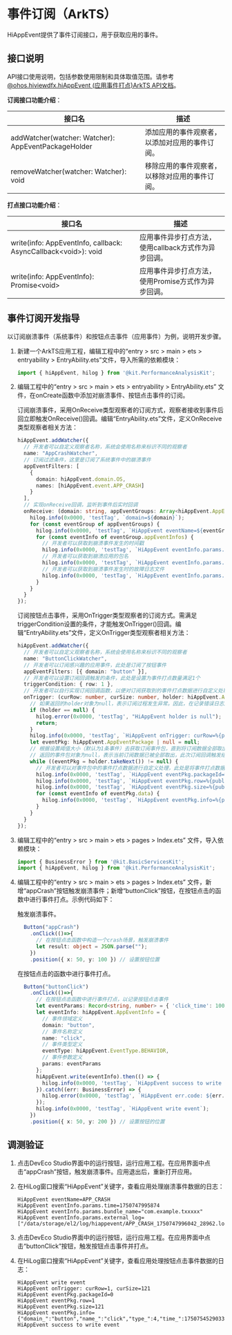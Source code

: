 # 事件订阅（ArkTS）

<!--Kit: Performance Analysis Kit-->
<!--Subsystem: HiviewDFX-->
<!--Owner: @liujiaxing2024-->
<!--SE: @junjie_shi-->
<!--TSE: @gcw_KuLfPSbe-->

HiAppEvent提供了事件订阅接口，用于获取应用的事件。

## 接口说明

API接口使用说明，包括参数使用限制和具体取值范围。请参考[@ohos.hiviewdfx.hiAppEvent (应用事件打点)ArkTS API文档](../reference/apis-performance-analysis-kit/js-apis-hiviewdfx-hiappevent.md)。

**订阅接口功能介绍**：

| 接口名 | 描述 |
| -------- | -------- |
| addWatcher(watcher: Watcher): AppEventPackageHolder | 添加应用的事件观察者，以添加对应用的事件订阅。 |
| removeWatcher(watcher: Watcher): void | 移除应用的事件观察者，以移除对应用的事件订阅。 |

**打点接口功能介绍**：

| 接口名 | 描述 |
| -------- | -------- |
| write(info: AppEventInfo, callback: AsyncCallback&lt;void>): void | 应用事件异步打点方法，使用callback方式作为异步回调。 |
| write(info: AppEventInfo): Promise&lt;void> | 应用事件异步打点方法，使用Promise方式作为异步回调。 |

## 事件订阅开发指导

以订阅崩溃事件（系统事件）和按钮点击事件（应用事件）为例，说明开发步骤。

1. 新建一个ArkTS应用工程，编辑工程中的“entry > src > main > ets  > entryability > EntryAbility.ets”文件，导入所需的依赖模块：

   ```ts
   import { hiAppEvent, hilog } from '@kit.PerformanceAnalysisKit';
   ```

2. 编辑工程中的“entry > src > main > ets  > entryability > EntryAbility.ets” 文件，在onCreate函数中添加对崩溃事件、按钮点击事件的订阅。

   订阅崩溃事件，采用OnReceive类型观察者的订阅方式，观察者接收到事件后回立即触发OnReceive()回调。编辑“EntryAbility.ets”文件，定义OnReceive类型观察者相关方法：

   ```ts
   hiAppEvent.addWatcher({
     // 开发者可以自定义观察者名称，系统会使用名称来标识不同的观察者
     name: "AppCrashWatcher",
     // 订阅过滤条件，这里是订阅了系统事件中的崩溃事件
     appEventFilters: [
       {
         domain: hiAppEvent.domain.OS,
         names: [hiAppEvent.event.APP_CRASH]
       }
     ],
     // 实现onReceive回调，监听到事件后实时回调
     onReceive: (domain: string, appEventGroups: Array<hiAppEvent.AppEventGroup>) => {
       hilog.info(0x0000, 'testTag', `domain=${domain}`);
       for (const eventGroup of appEventGroups) {
         hilog.info(0x0000, 'testTag', `HiAppEvent eventName=${eventGroup.name}`);
         for (const eventInfo of eventGroup.appEventInfos) {
           // 开发者可以获取到崩溃事件发生的时间戳
           hilog.info(0x0000, 'testTag', `HiAppEvent eventInfo.params.time=${JSON.stringify(eventInfo.params['time'])}`);
           // 开发者可以获取到崩溃应用的包名
           hilog.info(0x0000, 'testTag', `HiAppEvent eventInfo.params.bundle_name=${JSON.stringify(eventInfo.params['bundle_name'])}`);
           // 开发者可以获取到崩溃事件发生时的故障日志文件
           hilog.info(0x0000, 'testTag', `HiAppEvent eventInfo.params.external_log=${JSON.stringify(eventInfo.params['external_log'])}`);
         }
       }
     }
   });
   ```

   订阅按钮点击事件，采用OnTrigger类型观察者的订阅方式。需满足triggerCondition设置的条件，才能触发OnTrigger()回调。编辑“EntryAbility.ets”文件，定义OnTrigger类型观察者相关方法：

   ```ts
   hiAppEvent.addWatcher({
     // 开发者可以自定义观察者名称，系统会使用名称来标识不同的观察者
     name: "ButtonClickWatcher",
     // 开发者可以订阅感兴趣的应用事件，此处是订阅了按钮事件
     appEventFilters: [{ domain: "button" }],
     // 开发者可以设置订阅回调触发的条件，此处是设置为事件打点数量满足1个
     triggerCondition: { row: 1 },
     // 开发者可以自行实现订阅回调函数，以便对订阅获取到的事件打点数据进行自定义处理
     onTrigger: (curRow: number, curSize: number, holder: hiAppEvent.AppEventPackageHolder) => {
       // 如果返回的holder对象为null，表示订阅过程发生异常。因此，在记录错误日志后直接返回
       if (holder == null) {
         hilog.error(0x0000, 'testTag', "HiAppEvent holder is null");
         return;
       }
       hilog.info(0x0000, 'testTag', `HiAppEvent onTrigger: curRow=%{public}d, curSize=%{public}d`, curRow, curSize);
       let eventPkg: hiAppEvent.AppEventPackage | null = null;
       // 根据设置阈值大小（默认为1条事件）去获取订阅事件包，直到将订阅数据全部取出
       // 返回的事件包对象为null，表示当前订阅数据已被全部取出，此次订阅回调触发结束
       while ((eventPkg = holder.takeNext()) != null) {
         // 开发者可以对事件包中的事件打点数据进行自定义处理，此处是将事件打点数据打印在日志中
         hilog.info(0x0000, 'testTag', `HiAppEvent eventPkg.packageId=%{public}d`, eventPkg.packageId);
         hilog.info(0x0000, 'testTag', `HiAppEvent eventPkg.row=%{public}d`, eventPkg.row);
         hilog.info(0x0000, 'testTag', `HiAppEvent eventPkg.size=%{public}d`, eventPkg.size);
         for (const eventInfo of eventPkg.data) {
           hilog.info(0x0000, 'testTag', `HiAppEvent eventPkg.info=%{public}s`, eventInfo);
         }
       }
     }
   });
   ```

3. 编辑工程中的“entry > src > main > ets  > pages > Index.ets” 文件，导入依赖模块：

   ```ts
   import { BusinessError } from '@kit.BasicServicesKit';
   import { hiAppEvent, hilog } from '@kit.PerformanceAnalysisKit';
   ```

4. 编辑工程中的“entry > src > main > ets  > pages > Index.ets” 文件，新增“appCrash”按钮触发崩溃事件；新增“buttonClick”按钮，在按钮点击的函数中进行事件打点。示例代码如下：

   触发崩溃事件。

   ```ts
     Button("appCrash")
       .onClick(()=>{
         // 在按钮点击函数中构造一个crash场景，触发崩溃事件
         let result: object = JSON.parse("");
       })
       .position({ x: 50, y: 100 }) // 设置按钮位置
   ```

   在按钮点击的函数中进行事件打点。

   ```ts
     Button("buttonClick")
       .onClick(()=>{
         // 在按钮点击函数中进行事件打点，以记录按钮点击事件
         let eventParams: Record<string, number> = { 'click_time': 100 };
         let eventInfo: hiAppEvent.AppEventInfo = {
           // 事件领域定义
           domain: "button",
           // 事件名称定义
           name: "click",
           // 事件类型定义
           eventType: hiAppEvent.EventType.BEHAVIOR,
           // 事件参数定义
           params: eventParams
         };
         hiAppEvent.write(eventInfo).then(() => {
           hilog.info(0x0000, 'testTag', `HiAppEvent success to write event`);
         }).catch((err: BusinessError) => {
           hilog.error(0x0000, 'testTag', `HiAppEvent err.code: ${err.code}, err.message: ${err.message}`);
         });
         hilog.info(0x0000, 'testTag', `HiAppEvent write event`);
       })
       .position({ x: 50, y: 200 }) // 设置按钮的位置
   ```

## 调测验证

1. 点击DevEco Studio界面中的运行按钮，运行应用工程。在应用界面中点击“appCrash”按钮，触发崩溃事件。应用退出后，重新打开应用。

2. 在HiLog窗口搜索“HiAppEvent”关键字，查看应用处理崩溃事件数据的日志：

   ```text
   HiAppEvent eventName=APP_CRASH
   HiAppEvent eventInfo.params.time=1750747995874
   HiAppEvent eventInfo.params.bundle_name="com.example.txxxxx"
   HiAppEvent eventInfo.params.external_log=
   ["/data/storage/el2/log/hiappevent/APP_CRASH_1750747996042_28962.log"]
   ```

3. 点击DevEco Studio界面中的运行按钮，运行应用工程。在应用界面中点击“buttonClick”按钮，触发按钮点击事件并打点。

4. 在HiLog窗口搜索“HiAppEvent”关键字，查看应用处理按钮点击事件数据的日志：

   ```text
   HiAppEvent write event
   HiAppEvent onTrigger: curRow=1, curSize=121
   HiAppEvent eventPkg.packageId=0
   HiAppEvent eventPkg.row=1
   HiAppEvent eventPkg.size=121
   HiAppEvent eventPkg.info={"domain_":"button","name_":"click","type_":4,"time_":1750754529033,"tz_":"","pid_":40664,"tid_":40664,"click_time":100}
   HiAppEvent success to write event
   ```
